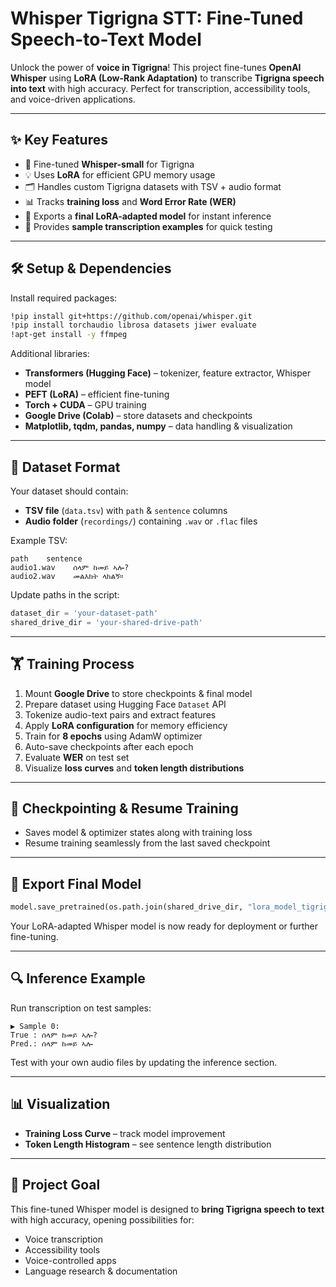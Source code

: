 # **Whisper Tigrigna STT: Fine-Tuned Speech-to-Text Model**

Unlock the power of **voice in Tigrigna**! This project fine-tunes **OpenAI Whisper** using **LoRA (Low-Rank Adaptation)** to transcribe **Tigrigna speech into text** with high accuracy. Perfect for transcription, accessibility tools, and voice-driven applications.

---

## **✨ Key Features**

* 🚀 Fine-tuned **Whisper-small** for Tigrigna
* 💡 Uses **LoRA** for efficient GPU memory usage
* 🗂️ Handles custom Tigrigna datasets with TSV + audio format
* 📊 Tracks **training loss** and **Word Error Rate (WER)**
* 🏁 Exports a **final LoRA-adapted model** for instant inference
* 🎯 Provides **sample transcription examples** for quick testing

---

## **🛠️ Setup & Dependencies**

Install required packages:

```bash
!pip install git+https://github.com/openai/whisper.git
!pip install torchaudio librosa datasets jiwer evaluate
!apt-get install -y ffmpeg
```

Additional libraries:

* **Transformers (Hugging Face)** – tokenizer, feature extractor, Whisper model
* **PEFT (LoRA)** – efficient fine-tuning
* **Torch + CUDA** – GPU training
* **Google Drive (Colab)** – store datasets and checkpoints
* **Matplotlib, tqdm, pandas, numpy** – data handling & visualization

---

## **📂 Dataset Format**

Your dataset should contain:

* **TSV file** (`data.tsv`) with `path` & `sentence` columns
* **Audio folder** (`recordings/`) containing `.wav` or `.flac` files

Example TSV:

```text
path    sentence
audio1.wav    ሰላም ከመይ ኣሎ?
audio2.wav    መልእክት ላክልኝ።
```

Update paths in the script:

```python
dataset_dir = 'your-dataset-path'
shared_drive_dir = 'your-shared-drive-path'
```

---

## **🏋️ Training Process**

1. Mount **Google Drive** to store checkpoints & final model
2. Prepare dataset using Hugging Face `Dataset` API
3. Tokenize audio-text pairs and extract features
4. Apply **LoRA configuration** for memory efficiency
5. Train for **8 epochs** using AdamW optimizer
6. Auto-save checkpoints after each epoch
7. Evaluate **WER** on test set
8. Visualize **loss curves** and **token length distributions**

---

## **💾 Checkpointing & Resume Training**

* Saves model & optimizer states along with training loss
* Resume training seamlessly from the last saved checkpoint

---

## **🏁 Export Final Model**

```python
model.save_pretrained(os.path.join(shared_drive_dir, "lora_model_tigrigna_final"))
```

Your LoRA-adapted Whisper model is now ready for deployment or further fine-tuning.

---

## **🔍 Inference Example**

Run transcription on test samples:

```text
▶ Sample 0:
True : ሰላም ከመይ ኣሎ?
Pred.: ሰላም ከመይ ኣሎ
```

Test with your own audio files by updating the inference section.

---

## **📊 Visualization**

* **Training Loss Curve** – track model improvement
* **Token Length Histogram** – see sentence length distribution

---

## **🎯 Project Goal**

This fine-tuned Whisper model is designed to **bring Tigrigna speech to text** with high accuracy, opening possibilities for:

* Voice transcription
* Accessibility tools
* Voice-controlled apps
* Language research & documentation

